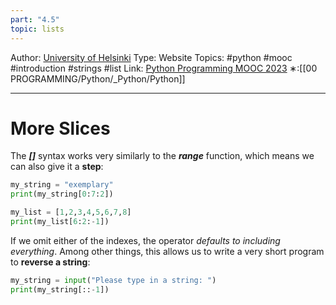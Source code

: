 ```yaml
---
part: "4.5"
topic: lists
---
```

Author: [University of Helsinki](https://programming-23.mooc.fi/)
Type: Website
Topics: #python #mooc  #introduction #strings #list
Link: [Python Programming MOOC 2023](https://programming-23.mooc.fi/)
∗:[[00 PROGRAMMING/Python/_Python/Python]] 

---
# More Slices
The ___[]___ syntax works very similarly to the ___range___ function,
which means we can also give it a __step__:
```python
my_string = "exemplary"
print(my_string[0:7:2])

my_list = [1,2,3,4,5,6,7,8]
print(my_list[6:2:-1])
```

If we omit either of the indexes, the operator _defaults to including everything_. 
Among other things, this allows us to write a very short program to __reverse a string__:

```python
my_string = input("Please type in a string: ")
print(my_string[::-1])
```

